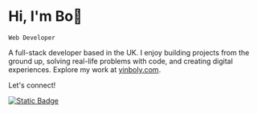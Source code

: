 # Hi, I'm Bo👋

`Web Developer`

A full-stack developer based in the UK. I enjoy building projects from the ground up, solving real-life problems with code, and creating digital experiences. Explore my work at [yinboly.com](https://yinboly.com/).

Let's connect!

[![Static Badge](https://img.shields.io/badge/LinkedIn-0077B5?style=for-the-badge&logo=linkedin&logoColor=white)](https://www.linkedin.com/in/yinboly/)




